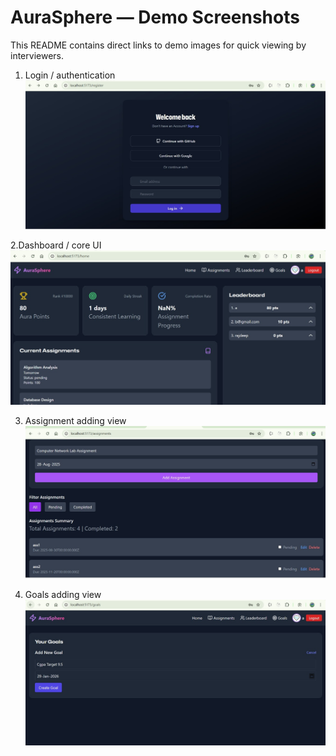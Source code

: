 ﻿
# AuraSphere — Demo Screenshots

This README contains direct links to demo images for quick viewing by interviewers.

1.  Login / authentication
![Landing](https://github.com/Rajdeep-samanta59/private_island/blob/main/1.jpg?raw=true)

2.Dashboard / core UI
![Login](https://github.com/Rajdeep-samanta59/private_island/blob/main/2.jpg)

3. Assignment adding  view
![Dashboard](https://github.com/Rajdeep-samanta59/private_island/blob/main/3.jpg)

4. Goals adding view
![Assignment](https://github.com/Rajdeep-samanta59/private_island/blob/main/5.jpg)


